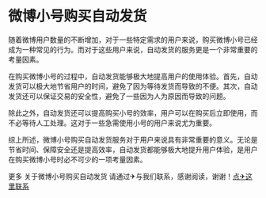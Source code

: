 # 微博小号购买自动发货

随着微博用户数量的不断增加，对于一些特定需求的用户来说，购买微博小号已经成为一种常见的行为。而对于这些用户来说，自动发货的服务更是一个非常重要的考量因素。

在购买微博小号的过程中，自动发货能够极大地提高用户的使用体验。首先，自动发货可以极大地节省用户的时间，避免了因为等待发货而导致的不便。其次，自动发货还可以保证交易的安全性，避免了一些因为人为原因而导致的问题。

除此之外，自动发货还可以提高购买小号的效率，用户可以在购买后立即使用，而不必等待人工处理。这对于一些急需使用小号的用户来说尤为重要。

综上所述，微博小号购买自动发货服务对于用户来说具有非常重要的意义。无论是节省时间、保障安全还是提高效率，自动发货都能够极大地提升用户体验，是用户在购买微博小号时必不可少的一项考量因素。

更多 关于微博小号购买自动发货 请通过✈与我们联系，感谢阅读，谢谢！[点✈这里联系](https://d.k02.cc)